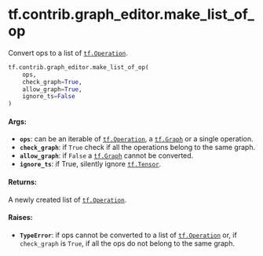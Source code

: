 <div itemscope itemtype="http://developers.google.com/ReferenceObject">
<meta itemprop="name" content="tf.contrib.graph_editor.make_list_of_op" />
<meta itemprop="path" content="Stable" />
</div>

# tf.contrib.graph_editor.make_list_of_op

Convert ops to a list of <a href="../../../tf/Operation.md"><code>tf.Operation</code></a>.

``` python
tf.contrib.graph_editor.make_list_of_op(
    ops,
    check_graph=True,
    allow_graph=True,
    ignore_ts=False
)
```

<!-- Placeholder for "Used in" -->


#### Args:


* <b>`ops`</b>: can be an iterable of <a href="../../../tf/Operation.md"><code>tf.Operation</code></a>, a <a href="../../../tf/Graph.md"><code>tf.Graph</code></a> or a single
  operation.
* <b>`check_graph`</b>: if `True` check if all the operations belong to the same graph.
* <b>`allow_graph`</b>: if `False` a <a href="../../../tf/Graph.md"><code>tf.Graph</code></a> cannot be converted.
* <b>`ignore_ts`</b>: if True, silently ignore <a href="../../../tf/Tensor.md"><code>tf.Tensor</code></a>.

#### Returns:

A newly created list of <a href="../../../tf/Operation.md"><code>tf.Operation</code></a>.


#### Raises:


* <b>`TypeError`</b>: if ops cannot be converted to a list of <a href="../../../tf/Operation.md"><code>tf.Operation</code></a> or,
 if `check_graph` is `True`, if all the ops do not belong to the
 same graph.